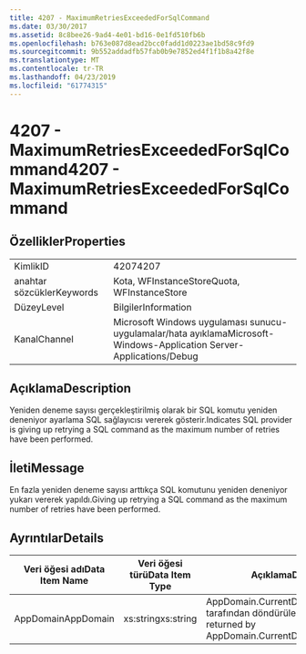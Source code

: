 ```yaml
---
title: 4207 - MaximumRetriesExceededForSqlCommand
ms.date: 03/30/2017
ms.assetid: 8c8bee26-9ad4-4e01-bd16-0e1fd510fb6b
ms.openlocfilehash: b763e087d8ead2bcc0fadd1d0223ae1bd58c9fd9
ms.sourcegitcommit: 9b552addadfb57fab0b9e7852ed4f1f1b8a42f8e
ms.translationtype: MT
ms.contentlocale: tr-TR
ms.lasthandoff: 04/23/2019
ms.locfileid: "61774315"
---
```

# <a name="4207---maximumretriesexceededforsqlcommand"></a><span data-ttu-id="5c44c-102">4207 - MaximumRetriesExceededForSqlCommand</span><span class="sxs-lookup"><span data-stu-id="5c44c-102">4207 - MaximumRetriesExceededForSqlCommand</span></span>
## <a name="properties"></a><span data-ttu-id="5c44c-103">Özellikler</span><span class="sxs-lookup"><span data-stu-id="5c44c-103">Properties</span></span>  
  
|||  
|-|-|  
|<span data-ttu-id="5c44c-104">Kimlik</span><span class="sxs-lookup"><span data-stu-id="5c44c-104">ID</span></span>|<span data-ttu-id="5c44c-105">4207</span><span class="sxs-lookup"><span data-stu-id="5c44c-105">4207</span></span>|  
|<span data-ttu-id="5c44c-106">anahtar sözcükler</span><span class="sxs-lookup"><span data-stu-id="5c44c-106">Keywords</span></span>|<span data-ttu-id="5c44c-107">Kota, WFInstanceStore</span><span class="sxs-lookup"><span data-stu-id="5c44c-107">Quota, WFInstanceStore</span></span>|  
|<span data-ttu-id="5c44c-108">Düzey</span><span class="sxs-lookup"><span data-stu-id="5c44c-108">Level</span></span>|<span data-ttu-id="5c44c-109">Bilgiler</span><span class="sxs-lookup"><span data-stu-id="5c44c-109">Information</span></span>|  
|<span data-ttu-id="5c44c-110">Kanal</span><span class="sxs-lookup"><span data-stu-id="5c44c-110">Channel</span></span>|<span data-ttu-id="5c44c-111">Microsoft Windows uygulaması sunucu-uygulamalar/hata ayıklama</span><span class="sxs-lookup"><span data-stu-id="5c44c-111">Microsoft-Windows-Application Server-Applications/Debug</span></span>|  
  
## <a name="description"></a><span data-ttu-id="5c44c-112">Açıklama</span><span class="sxs-lookup"><span data-stu-id="5c44c-112">Description</span></span>  
 <span data-ttu-id="5c44c-113">Yeniden deneme sayısı gerçekleştirilmiş olarak bir SQL komutu yeniden deneniyor ayarlama SQL sağlayıcısı vererek gösterir.</span><span class="sxs-lookup"><span data-stu-id="5c44c-113">Indicates SQL provider is giving up retrying a SQL command as the maximum number of retries have been performed.</span></span>  
  
## <a name="message"></a><span data-ttu-id="5c44c-114">İleti</span><span class="sxs-lookup"><span data-stu-id="5c44c-114">Message</span></span>  
 <span data-ttu-id="5c44c-115">En fazla yeniden deneme sayısı arttıkça SQL komutunu yeniden deneniyor yukarı vererek yapıldı.</span><span class="sxs-lookup"><span data-stu-id="5c44c-115">Giving up retrying a SQL command as the maximum number of retries have been performed.</span></span>  
  
## <a name="details"></a><span data-ttu-id="5c44c-116">Ayrıntılar</span><span class="sxs-lookup"><span data-stu-id="5c44c-116">Details</span></span>  
  
|<span data-ttu-id="5c44c-117">Veri öğesi adı</span><span class="sxs-lookup"><span data-stu-id="5c44c-117">Data Item Name</span></span>|<span data-ttu-id="5c44c-118">Veri öğesi türü</span><span class="sxs-lookup"><span data-stu-id="5c44c-118">Data Item Type</span></span>|<span data-ttu-id="5c44c-119">Açıklama</span><span class="sxs-lookup"><span data-stu-id="5c44c-119">Description</span></span>|  
|--------------------|--------------------|-----------------|  
|<span data-ttu-id="5c44c-120">AppDomain</span><span class="sxs-lookup"><span data-stu-id="5c44c-120">AppDomain</span></span>|<span data-ttu-id="5c44c-121">xs:string</span><span class="sxs-lookup"><span data-stu-id="5c44c-121">xs:string</span></span>|<span data-ttu-id="5c44c-122">AppDomain.CurrentDomain.FriendlyName tarafından döndürülen dize.</span><span class="sxs-lookup"><span data-stu-id="5c44c-122">The string returned by AppDomain.CurrentDomain.FriendlyName.</span></span>|
